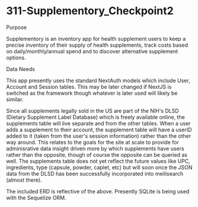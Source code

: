 # 311-Supplementory_Checkpoint2

Purpose

Supplementory is an inventory app for health supplement users to keep a precise inventory of their supply of health supplements, track costs based on daily/monthly/annual spend and to discover alternative supplement options. 

Data Needs

This app presently uses the standard NextAuth models which include User, Account and Session tables. This may be later changed if NextJS is switched as the framework though whatever is later used will likely be similar.  

Since all supplements legally sold in the US are part of the NIH's DLSD (Dietary Supplement Label Database) which is freely available online, the supplements table will live separate and from the other tables. When a user adds a supplement to their account, the supplement table will have a userID added to it (taken from the user's session information) rather than the other way around. This relates to the goals for the site at scale to provide for adminisrative data insight driven more by which supplements have users rather than the opposite, though of course the opposite can be queried as well.  The supplements table does not yet reflect the future values like UPC, ingredients, type (capsule, powder, caplet, etc) but will soon once the JSON data from the DLSD has been successfully incorporated into meilisearch (almost there). 

The included ERD is reflective of the above.  Presently SQLite is being used with the Sequelize ORM.   